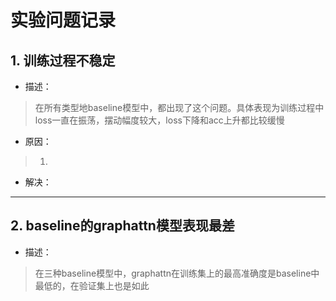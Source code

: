 # 实验问题记录

## 1. 训练过程不稳定
- 描述：
> 在所有类型地baseline模型中，都出现了这个问题。具体表现为训练过程中loss一直在振荡，摆动幅度较大，loss下降和acc上升都比较缓慢
- 原因：
> 1. 
- 解决：
> 


---

## 2. baseline的graphattn模型表现最差
- 描述：
> 在三种baseline模型中，graphattn在训练集上的最高准确度是baseline中最低的，在验证集上也是如此

